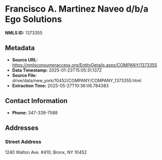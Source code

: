 # Francisco A. Martinez Naveo d/b/a Ego Solutions

**NMLS ID:** 1373355

## Metadata
- **Source URL:** https://nmlsconsumeraccess.org/EntityDetails.aspx/COMPANY/1373355
- **Data Timestamp:** 2025-01-23T15:05:31.137Z
- **Source File:** drive/data/new_york/10452/COMPANY/COMPANY_1373355.html
- **Extraction Time:** 2025-05-27T10:36:06.784383

## Contact Information
- **Phone:** 347-339-7588

## Addresses
### Street Address
1240 Walton Ave. #410; Bronx, NY 10452
